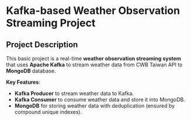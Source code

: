 # Kafka-based Weather Observation Streaming Project
## Project Description

This basic project is a real-time **weather observation streaming system** that uses **Apache Kafka** to stream weather data from CWB Taiwan API to **MongoDB** database.

**Key Features**:
- **Kafka Producer** to stream weather data to Kafka.
- **Kafka Consumer** to consume weather data and store it into MongoDB.
- **MongoDB** for storing weather data with deduplication (ensured by compound unique indexes).